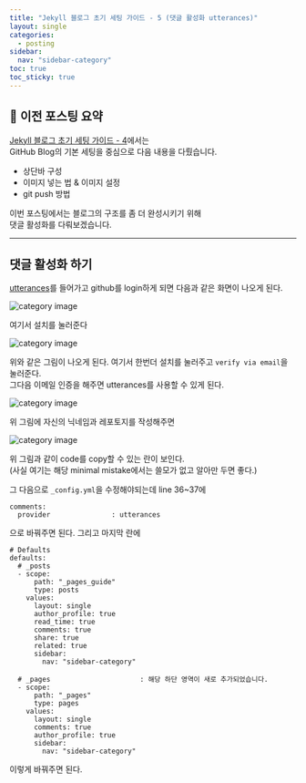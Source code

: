 ```yaml
---
title: "Jekyll 블로그 초기 세팅 가이드 - 5 (댓글 활성화 utterances)"
layout: single
categories:
  - posting
sidebar:
  nav: "sidebar-category"
toc: true
toc_sticky: true
---
```


## 📘 이전 포스팅 요약

[Jekyll 블로그 초기 세팅 가이드 - 4](https://latentlabanonymous.github.io/posting/Jekyll_setting_4/)에서는  
GitHub Blog의 기본 세팅을 중심으로 다음 내용을 다뤘습니다.

- 상단바 구성  
- 이미지 넣는 법 & 이미지 설정  
- git push 방법  

이번 포스팅에서는 블로그의 구조를 좀 더 완성시키기 위해  
댓글 활성화를 다뤄보겠습니다.


---

## 댓글 활성화 하기

[utterances](https://github.com/apps/utterances)를 들어가고 github를 login하게 되면 다음과 같은 화면이 나오게 된다.

<img src="{{ site.url }}{{ site.baseurl }}/assets/images/Jeklly_blog/posting/2025-10-15-Jekyll_setting_5/utterance.jpg" alt="category image">

여기서 설치를 눌러준다

<img src="{{ site.url }}{{ site.baseurl }}/assets/images/Jeklly_blog/posting/2025-10-15-Jekyll_setting_5/utterance_1.jpg" alt="category image">

위와 같은 그림이 나오게 된다. 여기서 한번더 설치를 눌러주고 `verify via email`을 눌러준다.  
그다음 이메일 인증을 해주면 utterances를 사용할 수 있게 된다.

<img src="{{ site.url }}{{ site.baseurl }}/assets/images/Jeklly_blog/posting/2025-10-15-Jekyll_setting_5/utterance_2.jpg" alt="category image">

위 그림에 자신의 닉네임과 레포토지를 작성해주면 

<img src="{{ site.url }}{{ site.baseurl }}/assets/images/Jeklly_blog/posting/2025-10-15-Jekyll_setting_5/code.jpg" alt="category image">

위 그림과 같이 code를 copy할 수 있는 란이 보인다.  
(사실 여기는 해당 minimal mistake에서는 쓸모가 없고 알아만 두면 좋다.)

그 다음으로 `_config.yml`을 수정해야되는데 line 36~37에
```
comments:
  provider               : utterances 
```
으로 바꿔주면 된다. 그리고 마지막 란에
```
# Defaults
defaults:
  # _posts
  - scope:
      path: "_pages_guide"
      type: posts
    values:
      layout: single
      author_profile: true
      read_time: true
      comments: true
      share: true
      related: true
      sidebar:                 
        nav: "sidebar-category"

  # _pages                      : 해당 하단 영역이 새로 추가되었습니다.
  - scope:
      path: "_pages"
      type: pages
    values:
      layout: single
      comments: true
      author_profile: true
      sidebar:                 
        nav: "sidebar-category"
```

이렇게 바꿔주면 된다.